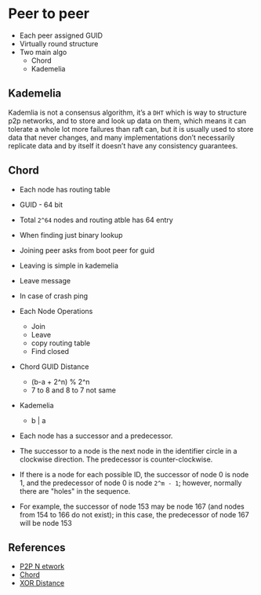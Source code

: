 # Peer to peer
- Each peer assigned GUID
- Virtually round structure
- Two main algo
    - Chord
    - Kademelia

## Kademelia
Kademlia is not a consensus algorithm, it’s a `DHT` which is way to structure p2p networks, and to store and look up data on them, which means it can tolerate a whole lot more failures than raft can, but it is usually used to store data that never changes, and many implementations don’t necessarily replicate data and by itself it doesn’t have any consistency guarantees.

## Chord
- Each node has routing table
- GUID - 64 bit
- Total `2^64` nodes and routing atble has 64 entry
- When finding just binary lookup
- Joining peer asks from boot peer for guid
- Leaving is simple in kademelia
- Leave message
- In case of crash ping

- Each Node Operations
    - Join
    - Leave
    - copy routing table
    - Find closed

- Chord GUID Distance
    - (b-a + 2^n) % 2^n
    - 7 to 8 and 8 to 7 not same

- Kademelia
    - b | a

- Each node has a successor and a predecessor. 
- The successor to a node is the next node in the identifier circle in a clockwise direction. The predecessor is counter-clockwise. 
- If there is a node for each possible ID, the successor of node 0 is node 1, and the predecessor of node 0 is node `2^m - 1`; however, normally there are "holes" in the sequence. 
- For example, the successor of node 153 may be node 167 (and nodes from 154 to 166 do not exist); in this case, the predecessor of node 167 will be node 153

## References
- [P2P N etwork](https://www.youtube.com/watch?v=kXyVqk3EbwE)
- [Chord](https://en.wikipedia.org/wiki/Chord_(peer-to-peer))
- [XOR Distance](https://www.youtube.com/watch?v=w9UObz8o8lY)